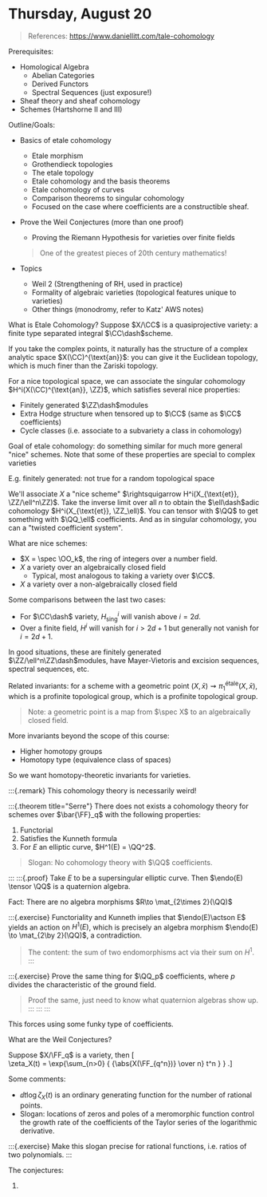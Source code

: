 # Thursday, August 20

> References: <https://www.daniellitt.com/tale-cohomology>

Prerequisites:

- Homological Algebra
  - Abelian Categories
  - Derived Functors
  - Spectral Sequences (just exposure!)
- Sheaf theory and sheaf cohomology
- Schemes (Hartshorne II and III)

Outline/Goals:

- Basics of etale cohomology
  - Etale morphism
  - Grothendieck topologies
  - The etale topology
  - Etale cohomology and the basis theorems
  - Etale cohomology of curves
  - Comparison theorems to singular cohomology
  - Focused on the case where coefficients are a constructible sheaf.

- Prove the Weil Conjectures (more than one proof)
  - Proving the Riemann Hypothesis for varieties over finite fields

  > One of the greatest pieces of 20th century mathematics!

- Topics
  - Weil 2 (Strengthening of RH, used in practice)
  - Formality of algebraic varieties (topological features unique to varieties)
  - Other things (monodromy, refer to Katz' AWS notes)


What is Etale Cohomology?
Suppose $X/\CC$ is a quasiprojective variety: a finite type separated integral $\CC\dash$scheme.

If you take the complex points, it naturally has the structure of a complex analytic space $X(\CC)^{\text{an}}$: you can give it the Euclidean topology, which is much finer than the Zariski topology.

For a nice topological space, we can associate the singular cohomology $H^i(X(\CC)^{\text{an}}, \ZZ)$, which satisfies several nice properties:

- Finitely generated $\ZZ\dash$modules
- Extra Hodge structure when tensored up to $\CC$ (same as $\CC$ coefficients)
- Cycle classes (i.e. associate to a subvariety a class in cohomology)

Goal of etale cohomology: do something similar for much more general "nice" schemes.
Note that some of these properties are special to complex varieties

E.g. finitely generated: not true for a random topological space

We'll associate $X$ a "nice scheme" $\rightsquigarrow H^i(X_{\text{et}}, \ZZ/\ell^n\ZZ)$.
Take the inverse limit over all $n$ to obtain the $\ell\dash$adic cohomology $H^i(X_{\text{et}}, \ZZ_\ell)$.
You can tensor with $\QQ$ to get something with $\QQ_\ell$ coefficients.
And as in singular cohomology, you can a "twisted coefficient system".

What are nice schemes:

- $X = \spec \OO_k$, the ring of integers over a number field.
- $X$ a variety over an algebraically closed field
  - Typical, most analogous to taking a variety over $\CC$.
- $X$ a variety over a non-algebraically closed field
  
Some comparisons between the last two cases:

- For $\CC\dash$ variety, $H^i_{\text{sing}}$ will vanish above $i=2d$.
- Over a finite field, $H^i$ will vanish for $i>2d+1$ but generally not vanish for $i=2d+1$. 

In good situations, these are finitely generated $\ZZ/\ell^n\ZZ\dash$modules, have Mayer-Vietoris and excision sequences, spectral sequences, etc.

Related invariants: for a scheme with a geometric point $(X, \bar x) \rightsquigarrow \pi_1^{\text{étale}}(X, \bar x)$, which is a profinite topological group, which is a profinite topological group.

> Note: a geometric point is a map from $\spec X$ to an algebraically closed field.

More invariants beyond the scope of this course:

- Higher homotopy groups
- Homotopy type (equivalence class of spaces)

So we want homotopy-theoretic invariants for varieties.

:::{.remark}
This cohomology theory is necessarily weird!

:::{.theorem title="Serre"}
There does not exists a cohomology theory for schemes over $\bar{\FF}_q$ with the following properties:

1. Functorial
2. Satisfies the Kunneth formula
3. For $E$ an elliptic curve, $H^1(E) = \QQ^2$.

> Slogan: No cohomology theory with $\QQ$ coefficients. 

:::
:::{.proof}
Take $E$ to be a supersingular elliptic curve.
Then $\endo(E) \tensor \QQ$ is a quaternion algebra.

Fact: There are no algebra morphisms $R\to \mat_{2\times 2}(\QQ)$

:::{.exercise}
Functoriality and Kunneth implies that $\endo(E)\actson E$ yields an action on $H^1(E)$, which is precisely an algebra morphism $\endo(E) \to \mat_{2\by 2}(\QQ)$, a contradiction.

> The content: the sum of two endomorphisms act via their sum on $H^1$.
:::

:::{.exercise}
Prove the same thing for $\QQ_p$ coefficients, where $p$ divides the characteristic of the ground field.

> Proof the same, just need to know what quaternion algebras show up.
:::
:::
:::


This forces using some funky type of coefficients.


What are the Weil Conjectures?

Suppose $X/\FF_q$ is a variety, then 
\[  
\zeta_X(t) = \exp{\sum_{n>0} { {\abs{X(\FF_{q^n})} \over n} t^n } }
.\]

Some comments:

- $\dd{}{t} \log \zeta_X(t)$ is an ordinary generating function for the number of rational points.
- Slogan: locations of zeros and poles of a meromorphic function control the growth rate of the coefficients of the Taylor series of the logarithmic derivative.

:::{.exercise}
Make this slogan precise for rational functions, i.e. ratios of two polynomials.
:::

The conjectures:

1. 




